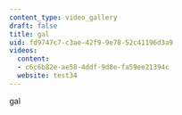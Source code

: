 ```yaml
---
content_type: video_gallery
draft: false
title: gal
uid: fd9747c7-c3ae-42f9-9e78-52c41196d3a9
videos:
  content:
  - c6c6b82e-ae58-4ddf-9d8e-fa59ee21394c
  website: test34
---
```

gal